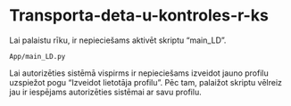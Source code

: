 # Transporta-deta-u-kontroles-r-ks
Lai palaistu rīku, ir nepieciešams aktivēt skriptu “main_LD”.
```
App/main_LD.py
```
Lai autorizēties sistēmā vispirms ir nepieciešams izveidot jauno profilu uzspiežot pogu “Izveidot lietotāja profilu”. Pēc tam, palaižot skriptu vēlreiz jau ir iespējams autorizēties sistēmai ar savu profilu. 
